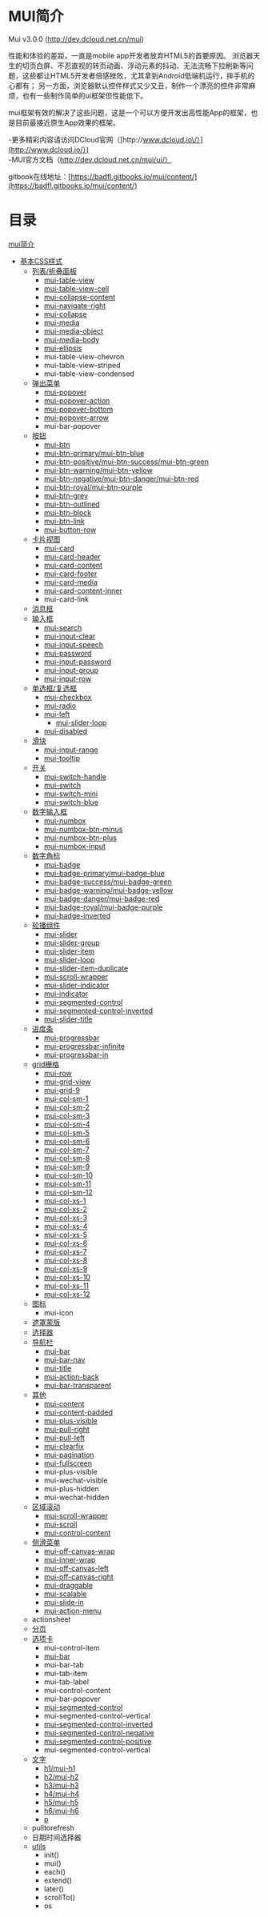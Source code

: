 # MUI简介

Mui v3.0.0 \([http:\/\/dev.dcloud.net.cn\/mui](http://dev.dcloud.net.cn/mui)\)

性能和体验的差距，一直是mobile app开发者放弃HTML5的首要原因。 浏览器天生的切页白屏、不忍直视的转页动画、浮动元素的抖动、无法流畅下拉刷新等问题，这些都让HTML5开发者倍感挫败，尤其拿到Android低端机运行，摔手机的心都有； 另一方面，浏览器默认控件样式又少又丑，制作一个漂亮的控件非常麻烦，也有一些制作简单的ui框架但性能低下。

mui框架有效的解决了这些问题，这是一个可以方便开发出高性能App的框架，也是目前最接近原生App效果的框架。

-更多精彩内容请访问DCloud官网（[http:\/\/www.dcloud.io\/）](http://www.dcloud.io/）)  
-MUI官方文档（[http:\/\/dev.dcloud.net.cn\/mui\/ui\/）](http://dev.dcloud.net.cn/mui/ui/）)

gitbook在线地址：[https://badfl.gitbooks.io/mui/content/](https://badfl.gitbooks.io/mui/content/)

# **目录**

[mui简介](README.md)

* [基本CSS样式](chapter1.md)
  * [列表\/折叠面板](list.md)
    * [mui-table-view](mui-table-view.md)
    * [mui-table-view-cell](mui-table-view-cell.md)
    * [mui-collapse-content](mui-collapse-content.md)
    * [mui-navigate-right](mui-navigate-right.md)
    * [mui-collapse](mui-collapse.md)
    * [mui-media](mui-media.md)
    * [mui-media-object](mui-media-object.md)
    * [mui-media-body](mui-media-body.md)
    * [mui-ellipsis](mui-ellipsis.md)
    * mui-table-view-chevron
    * mui-table-view-striped
    * mui-table-view-condensed
  * [弹出菜单](popover.md)
    * [mui-popover](mui-popover.md)
    * [mui-popover-action](mui-popover-action.md)
    * [mui-popover-bottom](mui-popover-bottom.md)
    * [mui-popover-arrow](mui-popover-arrow.md)
    * mui-bar-popover
  * [按钮](mui-btn.md)
    * [mui-btn](.mui-btn.md)
    * [mui-btn-primary\/mui-btn-blue](mui-btn-primary.md)
    * [mui-btn-positive\/mui-btn-success\/mui-btn-green](mui-btn-positivemui-btn-successmui-btn-green.md)
    * [mui-btn-warning\/mui-btn-yellow](mui-btn-warningmui-btn-yellow.md)
    * [mui-btn-negative\/mui-btn-danger\/mui-btn-red](mui-btn-negativemui-btn-dangermui-btn-red.md)
    * [mui-btn-royal\/mui-btn-purple](mui-btn-royalmui-btn-purple.md)
    * [mui-btn-grey](mui-btn-grey.md)
    * [mui-btn-outlined](mui-btn-outlined.md)
    * [mui-btn-block](mui-btn-block.md)
    * [mui-btn-link](mui-btn-link.md)
    * [mui-button-row](mui-button-row.md)
  * [卡片视图](cardview.md)
    * [mui-card](mui-card.md)
    * [mui-card-header](mui-card-header.md)
    * [mui-card-content](mui-card-content.md)
    * [mui-card-footer](mui-card-footer.md)
    * [mui-card-media](mui-card-media.md)
    * [mui-card-content-inner](mui-card-content-inner.md)
    * mui-card-link
  * [消息框](消息框.md)
  * [输入框](shu_ru_kuang.md)
    * [mui-search](mui-search.md)
    * [mui-input-clear](mui-input-clear.md)
    * [mui-input-speech](mui-input-speech.md)
    * [mui-password](mui-password.md)
    * [mui-input-password](mui-input-password.md)
    * [mui-input-group](mui-input-group.md)
    * [mui-input-row](mui-input-row.md)
  * [单选框\/复选框](checkbox.md)
    * [mui-checkbox](mui-checkbox.md)
    * [mui-radio](mui-radio.md)
    * [mui-left](mui-left.md)
      * [mui-slider-loop](mui-slider-loop.md)
    * [mui-disabled](mui-disabled.md)
  * [滑块](range.md)
    * [mui-input-range](mui-input-range.md)
    * [mui-tooltip](mui-tooltip.md)
  * [开关](switch.md)
    * [mui-switch-handle](mui-switch-handle.md)
    * [mui-switch](mui-switch.md)
    * [mui-switch-mini](mui-switch-mini.md)
    * [mui-switch-blue](mui-switch-blue.md)
  * [数字输入框](number-box.md)
    * [mui-numbox](mui-numbox.md)
    * [mui-numbox-btn-minus](mui-numbox-btn-minus.md)
    * [mui-numbox-btn-plus](mui-numbox-btn-plus.md)
    * [mui-numbox-input](mui-numbox-input.md)
  * [数字角标](badge.md)
    * [mui-badge](mui-badge.md)
    * [mui-badge-primary\/mui-badge-blue](mui-badge-primary.md)
    * [mui-badge-success\/mui-badge-green](mui-badge-successmui-badge-green.md)
    * [mui-badge-warning\/mui-badge-yellow](mui-badge-warningmui-badge-yellow.md)
    * [mui-badge-danger\/mui-badge-red](mui-badge-dangermui-badge-red.md)
    * [mui-badge-royal\/mui-badge-purple](mui-badge-royalmui-badge-purple.md)
    * [mui-badge-inverted](mui-badge-inverted.md)
  * [轮播组件](mui-slider.md)
    * [mui-slider](mui-slider2.md)
    * [mui-slider-group](mui-slider-group.md)
    * [mui-slider-item](mui-slider-item.md)
    * [mui-slider-loop](mui-slider-loop.md)
    * [mui-slider-item-duplicate](mui-slider-item-duplicate.md)
    * [mui-scroll-wrapper](mui-scroll-wrapper.md)
    * [mui-slider-indicator](mui-slider-indicator.md)
    * [mui-indicator](mui-indicator.md)
    * [mui-segmented-control](mui-segmented-control.md)
    * [mui-segmented-control-inverted](mui-segmented-control-inverted.md)
    * [mui-slider-title](mui-slider-title.md)
  * [进度条](progressbar.md)
    * [mui-progressbar](mui-progressbar.md)
    * [mui-progressbar-infinite](mui-progressbar-infinite.md)
    * [mui-progressbar-in](mui-progressbar-in.md)
  * [grid栅格](grid9.md)
    * [mui-row](mui-row.md)
    * [mui-grid-view](mui-grid-view.md)
    * [mui-grid-9](mui-grid-9.md)
    * [mui-col-sm-1](mui-col-sm-1.md)
    * [mui-col-sm-2](mui-col-sm-2.md)
    * [mui-col-sm-3](mui-col-sm-3.md)
    * [mui-col-sm-4](mui-col-sm-4.md)
    * [mui-col-sm-5](mui-col-sm-5.md)
    * [mui-col-sm-6](mui-col-sm-6.md)
    * [mui-col-sm-7](mui-col-sm-7.md)
    * [mui-col-sm-8](mui-col-sm-8.md)
    * [mui-col-sm-9](mui-col-sm-9.md)
    * [mui-col-sm-10](mui-col-sm-10.md)
    * [mui-col-sm-11](mui-col-sm-11.md)
    * [mui-col-sm-12](mui-col-sm-12.md)
    * [mui-col-xs-1](mui-col-xs-1.md)
    * [mui-col-xs-2](mui-col-xs-2.md)
    * [mui-col-xs-3](mui-col-xs-3.md)
    * [mui-col-xs-4](mui-col-xs-4.md)
    * [mui-col-xs-5](mui-col-xs-5.md)
    * [mui-col-xs-6](mui-col-xs-6.md)
    * [mui-col-xs-7](mui-col-xs-7.md)
    * [mui-col-xs-8](mui-col-xs-8.md)
    * [mui-col-xs-9](mui-col-xs-9.md)
    * [mui-col-xs-10](mui-col-xs-10.md)
    * [mui-col-xs-11](mui-col-xs-11.md)
    * [mui-col-xs-12](mui-col-xs-12.md)
  * [图标](图标.md)
    * mui-icon
  * [遮罩蒙版](mask.md)
  * [选择器](选择器.md)
  * [导航栏](nav.md)
    * [mui-bar](mui-bar.md)
    * [mui-bar-nav](mui-bar-nav.md)
    * [mui-title](mui-title.md)
    * [mui-action-back](mui-action-back.md)
    * [mui-bar-transparent](mui-bar-transparent.md)
  * [其他](other.md)
    * [mui-content](mui-content.md)
    * [mui-content-padded](mui-content-padded.md)
    * [mui-plus-visible](mui-plus-visible.md)
    * [mui-pull-right](mui-pull-right.md)
    * [mui-pull-left](mui-pull-left.md)
    * [mui-clearfix](mui-clearfix.md)
    * [mui-pagination](mui-pagination.md)
    * [mui-fullscreen](mui-fullscreen.md)
    * mui-plus-visible
    * mui-wechat-visible
    * mui-plus-hidden
    * mui-wechat-hidden
  * [区域滚动](scroll.md)
    * [mui-scroll-wrapper](mui-scroll-wrapper.md)
    * [mui-scroll](mui-scroll.md)
    * [mui-control-content](mui-control-content.md)
  * [侧滑菜单](offcanvas.md)
    * [mui-off-canvas-wrap](mui-off-canvas-wrap.md)
    * [mui-inner-wrap](mui-inner-wrap.md)
    * [mui-off-canvas-left](mui-off-canvas-left.md)
    * [mui-off-canvas-right](mui-off-canvas-right.md)
    * [mui-draggable](mui-draggable.md)
    * [mui-scalable](mui-scalable.md)
    * [mui-slide-in](mui-slide-in.md)
    * [mui-action-menu](mui-action-menu.md)
  * actionsheet
  * [分页](分页.md)
  * [选项卡](tabbar.md)
    * mui-control-item
    * [mui-bar](mui-bar.md)
    * mui-bar-tab
    * mui-tab-item
    * mui-tab-label
    * mui-control-content
    * mui-bar-popover
    * [mui-segmented-control](mui-segmented-control.md)
    * mui-segmented-control-vertical
    * [mui-segmented-control-inverted](mui-segmented-control-inverted.md)
    * [mui-segmented-control-negative](mui-segmented-control-negative.md)
    * [mui-segmented-control-positive](mui-segmented-control-positive.md)
    * mui-segmented-control-vertical
  * [文字](word.md)
    * [h1\/mui-h1](h1mui-h1.md)
    * [h2\/mui-h2](h2mui-h2.md)
    * [h3\/mui-h3](h3mui-h3.md)
    * [h4\/mui-h4](h4mui-h4.md)
    * [h5\/mui-h5](h5mui-h5.md)
    * [h6\/mui-h6](h6mui-h6.md)
    * [p](p.md)
  * pulltorefresh
  * 日期时间选择器
  * [utils](utils.md)
    * init\(\)
    * mui\(\)
    * each\(\)
    * extend\(\)
    * later\(\)
    * scrollTo\(\)
    * os




